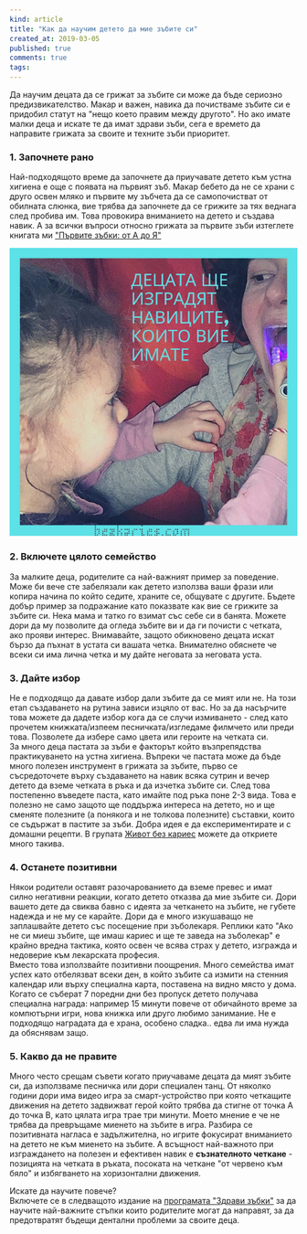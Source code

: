 ```yaml
---
kind: article
title: "Как да научим детето да мие зъбите си"
created_at: 2019-03-05
published: true
comments: true
tags:
--- 
```

Да научим децата да се грижат за зъбите си може да бъде сериозно предизвикателство. Макар и важен, навика да почистваме зъбите си е придобил статут на "нещо което правим между другото". Но ако имате малки деца и искате те да имат здрави зъби, сега е времето да направите грижата за своите и техните зъби приоритет. 

### 1. Започнете рано
Най-подходящото време да започнете да приучавате детето към устна хигиена е още с появата на първият зъб. Макар бебето да не се храни с друго освен мляко и първите му зъбчета да се самопочистват от обилната слюнка, вие трябва да започнете да се грижите за тях веднага след пробива им. Това провокира вниманието на детето и създава навик. А за всички въпроси относно грижата за първите зъби изтеглете книгата ми ["Първите зъбки: от А до Я"](https://bezkaries.com/books/)

![как да научим детето да се грижи за зъбите си](/images/posts/teethcleaningroutineforkids.jpg)

<!-- more -->

### 2. Включете цялото семейство

За малките деца, родителите са най-важният пример за поведение. Може би вече сте забелязали как детето използва ваши фрази или копира начина по който седите, храните се, общувате с другите. Бъдете добър пример за подражание като показвате как вие се грижите за зъбите си. Нека мама и татко го взимат със себе си в банята. Можете дори да му позволите да огледа зъбите ви и да ги почисти с четката, ако прояви интерес. Внимавайте, защото обикновено децата искат бързо да пъхнат в устата си вашата четка. Внимателно обяснете че всеки си има лична четка и му дайте неговата за неговата уста.


### 3. Дайте избор 

Не е подходящо да давате избор дали зъбите да се мият или не. На този етап създаването на рутина зависи изцяло от вас. Но за да насърчите това можете да дадете избор кога да се случи измиването - след като прочетем книжката/изпеем песничката/изгледаме филмчето или преди това. Позволете да избере само цвета или героите на четката си.<br />
За много деца пастата за зъби е факторът който възпрепядства практикуването на устна хигиена. Въпреки че пастата може да бъде много полезен инструмент в грижата за зъбите, първо се съсредоточете върху създаването на навик всяка сутрин и вечер детето да вземе четката в ръка и да изчетка зъбите си. След това постепенно въведете паста, като имайте под ръка поне 2-3 вида. Това е полезно не само защото ще поддържа интереса на детето, но и ще сменяте полезните (а понякога и не толкова полезните) съставки, които се съдържат в пастите за зъби. Добра идея е да експериментирате и с домашни рецепти. В групата [Живот без кариес](https://www.facebook.com/groups/304559753355093/?ref=group_header) можете да откриете много такива.

### 4. Останете позитивни

Някои родители оставят разочарованието да вземе превес и имат силно негативни реакции, когато детето отказва да мие зъбите си. Дори вашето дете да свиква бавно с идеята за четкането на зъбите, не губете надежда и не му се карайте. Дори да е много изкушаващо не заплашвайте детето със посещение при зъболекаря. Реплики като "Ако не си миеш зъбите, ще имаш кариес и ще те заведа на зъболекар" е крайно вредна тактика, която освен че всява страх у детето, изгражда и недоверие към лекарската професия.<br />
Вместо това използвайте позитивни поощрения. Много семейства имат успех като отбелязват всеки ден, в който зъбите са измити на стенния календар или върху специална карта, поставена на видно място у дома. Когато се съберат 7 поредни дни без пропуск детето получава специална награда: например 15 минути повече от обичайното време за компютърни игри, нова книжка или друго любимо занимание. Не е подходящо наградата да е храна, особено сладка.. едва ли има нужда да обяснявам защо.


### 5. Какво да не правите
Много често срещам съвети когато приучаваме децата да мият зъбите си, да използваме песничка или дори специален танц. От няколко години дори има видео игра за смарт-устройство при която четкащите движения на детето задвижват герой който трябва да стигне от точка А до точка В, като цялата игра трае три минути. Моето мнение е че не трябва да превръщаме миенето на зъбите в игра. Разбира се позитивната нагласа е задължителна, но игрите фокусират вниманието на детето не към миенето на зъбите. А всъщност най-важното при изграждането на полезен и ефективен навик е **съзнателното четкане** - позицията на четката в ръката, посоката на четкане "от червено към бяло" и избягването на хоризонтални движения.

Искате да научите повече?<br />
Включете се в следващото издание на [програмата "Здрави зъбки"](https://programa.bezkaries.com) за да научите най-важните стъпки които родителите могат да направят, за да предотвратят бъдещи дентални проблеми за своите деца.



